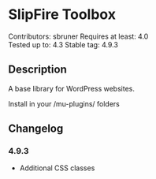 # SlipFire Toolbox

Contributors: sbruner
Requires at least: 4.0  
Tested up to: 4.3
Stable tag: 4.9.3

## Description

A base library for WordPress websites.

Install in your /mu-plugins/ folders


## Changelog

### 4.9.3
* Additional CSS classes
